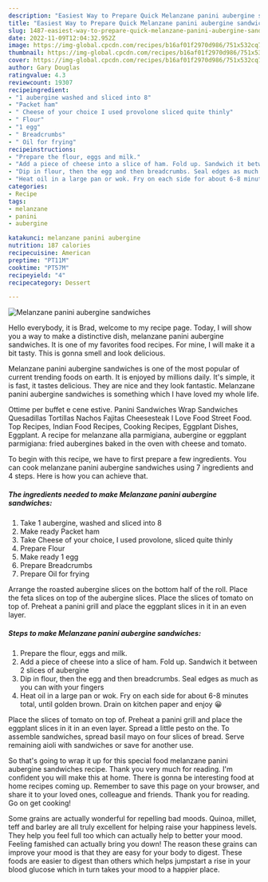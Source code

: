 ```yaml
---
description: "Easiest Way to Prepare Quick Melanzane panini aubergine sandwiches"
title: "Easiest Way to Prepare Quick Melanzane panini aubergine sandwiches"
slug: 1487-easiest-way-to-prepare-quick-melanzane-panini-aubergine-sandwiches
date: 2022-11-09T12:04:32.952Z
image: https://img-global.cpcdn.com/recipes/b16af01f2970d986/751x532cq70/melanzane-panini-aubergine-sandwiches-recipe-main-photo.jpg
thumbnail: https://img-global.cpcdn.com/recipes/b16af01f2970d986/751x532cq70/melanzane-panini-aubergine-sandwiches-recipe-main-photo.jpg
cover: https://img-global.cpcdn.com/recipes/b16af01f2970d986/751x532cq70/melanzane-panini-aubergine-sandwiches-recipe-main-photo.jpg
author: Gary Douglas
ratingvalue: 4.3
reviewcount: 19307
recipeingredient:
- "1 aubergine washed and sliced into 8"
- "Packet ham"
- " Cheese of your choice I used provolone sliced quite thinly"
- " Flour"
- "1 egg"
- " Breadcrumbs"
- " Oil for frying"
recipeinstructions:
- "Prepare the flour, eggs and milk."
- "Add a piece of cheese into a slice of ham. Fold up. Sandwich it between 2 slices of aubergine"
- "Dip in flour, then the egg and then breadcrumbs. Seal edges as much as you can with your fingers"
- "Heat oil in a large pan or wok. Fry on each side for about 6-8 minutes total, until golden brown. Drain on kitchen paper and enjoy 😀"
categories:
- Recipe
tags:
- melanzane
- panini
- aubergine

katakunci: melanzane panini aubergine 
nutrition: 187 calories
recipecuisine: American
preptime: "PT11M"
cooktime: "PT57M"
recipeyield: "4"
recipecategory: Dessert

---
```



![Melanzane panini aubergine sandwiches](https://img-global.cpcdn.com/recipes/b16af01f2970d986/751x532cq70/melanzane-panini-aubergine-sandwiches-recipe-main-photo.jpg)

Hello everybody, it is Brad, welcome to my recipe page. Today, I will show you a way to make a distinctive dish, melanzane panini aubergine sandwiches. It is one of my favorites food recipes. For mine, I will make it a bit tasty. This is gonna smell and look delicious.

Melanzane panini aubergine sandwiches is one of the most popular of current trending foods on earth. It is enjoyed by millions daily. It's simple, it is fast, it tastes delicious. They are nice and they look fantastic. Melanzane panini aubergine sandwiches is something which I have loved my whole life.

Ottime per buffet e cene estive. Panini Sandwiches Wrap Sandwiches Quesadillas Tortillas Nachos Fajitas Cheesesteak I Love Food Street Food. Top Recipes, Indian Food Recipes, Cooking Recipes, Eggplant Dishes, Eggplant. A recipe for melanzane alla parmigiana, aubergine or eggplant parmigiana: fried aubergines baked in the oven with cheese and tomato.


To begin with this recipe, we have to first prepare a few ingredients. You can cook melanzane panini aubergine sandwiches using 7 ingredients and 4 steps. Here is how you can achieve that.

<!--inarticleads1-->

##### The ingredients needed to make Melanzane panini aubergine sandwiches:

1. Take 1 aubergine, washed and sliced into 8
1. Make ready Packet ham
1. Take  Cheese of your choice, I used provolone, sliced quite thinly
1. Prepare  Flour
1. Make ready 1 egg
1. Prepare  Breadcrumbs
1. Prepare  Oil for frying


Arrange the roasted aubergine slices on the bottom half of the roll. Place the feta slices on top of the aubergine slices. Place the slices of tomato on top of. Preheat a panini grill and place the eggplant slices in it in an even layer. 

<!--inarticleads2-->

##### Steps to make Melanzane panini aubergine sandwiches:

1. Prepare the flour, eggs and milk.
1. Add a piece of cheese into a slice of ham. Fold up. Sandwich it between 2 slices of aubergine
1. Dip in flour, then the egg and then breadcrumbs. Seal edges as much as you can with your fingers
1. Heat oil in a large pan or wok. Fry on each side for about 6-8 minutes total, until golden brown. Drain on kitchen paper and enjoy 😀


Place the slices of tomato on top of. Preheat a panini grill and place the eggplant slices in it in an even layer. Spread a little pesto on the. To assemble sandwiches, spread basil mayo on four slices of bread. Serve remaining aioli with sandwiches or save for another use. 

So that's going to wrap it up for this special food melanzane panini aubergine sandwiches recipe. Thank you very much for reading. I'm confident you will make this at home. There is gonna be interesting food at home recipes coming up. Remember to save this page on your browser, and share it to your loved ones, colleague and friends. Thank you for reading. Go on get cooking!

Some grains are actually wonderful for repelling bad moods. Quinoa, millet, teff and barley are all truly excellent for helping raise your happiness levels. They help you feel full too which can actually help to better your mood. Feeling famished can actually bring you down! The reason these grains can improve your mood is that they are easy for your body to digest. These foods are easier to digest than others which helps jumpstart a rise in your blood glucose which in turn takes your mood to a happier place.
